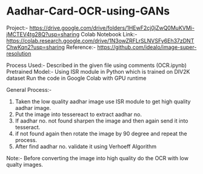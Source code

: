 # Aadhar-Card-OCR-using-GANs

Project:- https://drive.google.com/drive/folders/1HEwF2cj0jZwQ0MuKVMi-jMCTEV4tg28Q?usp=sharing
Colab Notebook Link:- https://colab.research.google.com/drive/1N3owZRFLrSLNVSFy6Eh37zDNTChwKqn2?usp=sharing
Reference:- https://github.com/idealo/image-super-resolution

Process Used:- Described in the given file using comments (OCR.ipynb)
Pretrained Model:- Using ISR module in Python which is trained on DIV2K dataset
Run the code in Google Colab with GPU runtime

General Process:-
1. Taken the low quality aadhar image use ISR module to get high quality aadhar image.
2. Put the image into tessereact to extract aadhar no.
3. If aadhar no. not found sharpen the image and then again send it into tesseract.
4. if not found again then rotate the image by 90 degree and repeat the process.
5. After find aadhar no. validate it using Verhoeff Algorithm

Note:- Before converting the image into high quality do the OCR with low qualty images.
